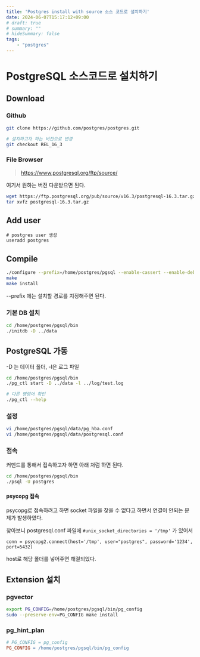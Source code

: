 ```yaml
---
title: 'Postgres install with source 소스 코드로 설치하기'
date: 2024-06-07T15:17:12+09:00
# draft: true
# summary: ""
# hideSummary: false
tags:
    - "postgres"
---
```


# PostgreSQL 소스코드로 설치하기
## Download
### Github
```sh
git clone https://github.com/postgres/postgres.git
```
```sh
# 설치하고자 하는 버전으로 변경
git checkout REL_16_3
```

### File Browser
> https://www.postgresql.org/ftp/source/ 

여기서 원하는 버전 다운받으면 된다.
```sh
wget https://ftp.postgresql.org/pub/source/v16.3/postgresql-16.3.tar.gz
tar xvfz postgresql-16.3.tar.gz
```

## Add user

```
# postgres user 생성
useradd postgres
```

## Compile

```sh
./configure --prefix=/home/postgres/pgsql --enable-cassert --enable-debug CFLAGS="-ggdb -Og -g3 -fno-omit-frame-pointer"
make
make install
```
--prefix 에는 설치할 경로를 지정해주면 된다.

### 기본 DB 설치
```sh
cd /home/postgres/pgsql/bin
./initdb -D ../data
```

## PostgreSQL 가동
-D 는 데이터 폴더, -l은 로그 파일
```sh
cd /home/postgres/pgsql/bin
./pg_ctl start -D ../data -l ../log/test.log
```

```sh
# 다른 명령어 확인
./pg_ctl --help
```

### 설정
```sh
vi /home/postgres/pgsql/data/pg_hba.conf
vi /home/postgres/pgsql/data/postgresql.conf
```

### 접속
커맨드를 통해서 접속하고자 하면 아래 처럼 하면 된다.
```sh
cd /home/postgres/pgsql/bin
./psql -U postgres
```

#### psycopg 접속
psycopg로 접속하려고 하면 socket 파일을 찾을 수 없다고 하면서 연결이 안되는 문제가 발생하였다.

찾아보니 postgresql.conf 파일에 `#unix_socket_directories = '/tmp'` 가 있어서

`conn = psycopg2.connect(host='/tmp', user="postgres", password='1234', port=5432)`

host로 해당 폴더를 넣어주면 해결되었다. 

## Extension 설치
### pgvector

```sh
export PG_CONFIG=/home/postgres/pgsql/bin/pg_config
sudo --preserve-env=PG_CONFIG make install
```

### pg_hint_plan

```makefile
# PG_CONFIG = pg_config
PG_CONFIG = /home/postgres/pgsql/bin/pg_config
```
